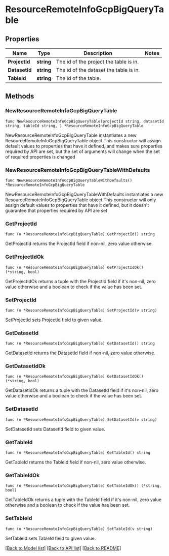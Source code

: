 # ResourceRemoteInfoGcpBigQueryTable

## Properties

Name | Type | Description | Notes
------------ | ------------- | ------------- | -------------
**ProjectId** | **string** | The id of the project the table is in. | 
**DatasetId** | **string** | The id of the dataset the table is in. | 
**TableId** | **string** | The id of the table. | 

## Methods

### NewResourceRemoteInfoGcpBigQueryTable

`func NewResourceRemoteInfoGcpBigQueryTable(projectId string, datasetId string, tableId string, ) *ResourceRemoteInfoGcpBigQueryTable`

NewResourceRemoteInfoGcpBigQueryTable instantiates a new ResourceRemoteInfoGcpBigQueryTable object
This constructor will assign default values to properties that have it defined,
and makes sure properties required by API are set, but the set of arguments
will change when the set of required properties is changed

### NewResourceRemoteInfoGcpBigQueryTableWithDefaults

`func NewResourceRemoteInfoGcpBigQueryTableWithDefaults() *ResourceRemoteInfoGcpBigQueryTable`

NewResourceRemoteInfoGcpBigQueryTableWithDefaults instantiates a new ResourceRemoteInfoGcpBigQueryTable object
This constructor will only assign default values to properties that have it defined,
but it doesn't guarantee that properties required by API are set

### GetProjectId

`func (o *ResourceRemoteInfoGcpBigQueryTable) GetProjectId() string`

GetProjectId returns the ProjectId field if non-nil, zero value otherwise.

### GetProjectIdOk

`func (o *ResourceRemoteInfoGcpBigQueryTable) GetProjectIdOk() (*string, bool)`

GetProjectIdOk returns a tuple with the ProjectId field if it's non-nil, zero value otherwise
and a boolean to check if the value has been set.

### SetProjectId

`func (o *ResourceRemoteInfoGcpBigQueryTable) SetProjectId(v string)`

SetProjectId sets ProjectId field to given value.


### GetDatasetId

`func (o *ResourceRemoteInfoGcpBigQueryTable) GetDatasetId() string`

GetDatasetId returns the DatasetId field if non-nil, zero value otherwise.

### GetDatasetIdOk

`func (o *ResourceRemoteInfoGcpBigQueryTable) GetDatasetIdOk() (*string, bool)`

GetDatasetIdOk returns a tuple with the DatasetId field if it's non-nil, zero value otherwise
and a boolean to check if the value has been set.

### SetDatasetId

`func (o *ResourceRemoteInfoGcpBigQueryTable) SetDatasetId(v string)`

SetDatasetId sets DatasetId field to given value.


### GetTableId

`func (o *ResourceRemoteInfoGcpBigQueryTable) GetTableId() string`

GetTableId returns the TableId field if non-nil, zero value otherwise.

### GetTableIdOk

`func (o *ResourceRemoteInfoGcpBigQueryTable) GetTableIdOk() (*string, bool)`

GetTableIdOk returns a tuple with the TableId field if it's non-nil, zero value otherwise
and a boolean to check if the value has been set.

### SetTableId

`func (o *ResourceRemoteInfoGcpBigQueryTable) SetTableId(v string)`

SetTableId sets TableId field to given value.



[[Back to Model list]](../README.md#documentation-for-models) [[Back to API list]](../README.md#documentation-for-api-endpoints) [[Back to README]](../README.md)


